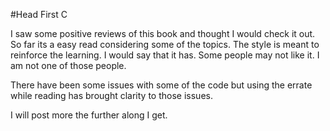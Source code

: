 #Head First C

I saw some positive reviews of this book and thought I would check it out. So far its a easy read considering some of the topics. The style is meant to reinforce the learning. I would say that it has. Some people may not like it. I am not one of those people.

There have been some issues with some of the code but using the errate while reading has brought clarity to those issues.

I will post more the further along I get.
